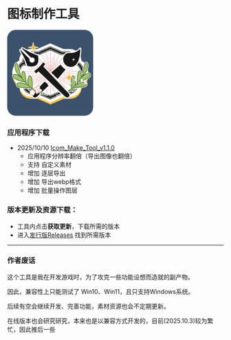 # 图标制作工具
<img wiidth="200" height="200" src="https://github.com/kumame/IconMakeTool/blob/main/logo.png" alt="IconMakeTool">

### 应用程序下载
- 2025/10/10 [Icom_Make_Tool_v1.1.0](https://github.com/kumame/IconMakeTool/releases/download/app/Icom.Make.Tool.v1.1.0.zip)
  - 应用程序分辨率翻倍（导出图像也翻倍）
  - 支持  自定义素材
  - 增加 逐层导出
  - 增加 导出webp格式
  - 增加 批量操作图层


### 版本更新及资源下载：
- 工具内点击**获取更新**，下载所需的版本
- 进入[发行版Releases](https://github.com/kumame/IconMakeTool/releases) 找到所需版本


--------

### 作者废话
这个工具是我在开发游戏时，为了攻克一些功能设想而造就的副产物。

因此，兼容性上只能测试了 Win10、Win11，且只支持Windows系统。


后续有空会继续开发、完善功能，素材资源也会不定期更新。

在线版本也会研究研究，本来也是以兼容方式开发的，目前(2025.10.3)较为繁忙，因此推后一些


